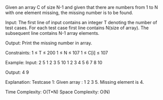 Given an array C of size N-1 and given that there are numbers from 1 to N with one element missing, the missing number is to be found.

Input:
The first line of input contains an integer T denoting the number of test cases. For each test case first line contains N(size of array). The subsequent line contains N-1 array elements.

Output:
Print the missing number in array.

Constraints:
1 ≤ T ≤ 200
1 ≤ N ≤ 107
1 ≤ C[i] ≤ 107

Example:
Input:
2
5
1 2 3 5
10
1 2 3 4 5 6 7 8 10

Output:
4
9

Explanation:
Testcase 1: Given array : 1 2 3 5. Missing element is 4.

Time Complexity: O(T*N)
Space Complexity: O(N)